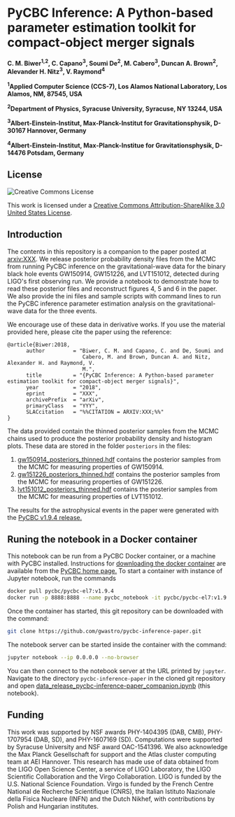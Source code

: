 # PyCBC Inference: A Python-based parameter estimation toolkit for compact-object merger signals

**C. M. Biwer<sup>1,2</sup>, C. Capano<sup>3</sup>, Soumi De<sup>2</sup>, M. Cabero<sup>3</sup>, Duncan A. Brown<sup>2</sup>, Alevander H. Nitz<sup>3</sup>, V. Raymond<sup>4</sup>**

**<sup>1</sup>Applied Computer Science (CCS-7), Los Alamos National Laboratory, Los Alamos, NM, 87545, USA**

**<sup>2</sup>Department of Physics, Syracuse University, Syracuse, NY 13244, USA**

**<sup>3</sup>Albert-Einstein-Institut, Max-Planck-Institut for Gravitationsphysik, D-30167 Hannover, Germany**

**<sup>4</sup>Albert-Einstein-Institut, Max-Planck-Institue for Gravitationsphysik, D-14476 Potsdam, Germany**

## License

![Creative Commons License](https://i.creativecommons.org/l/by-sa/3.0/us/88x31.png "Creative Commons License")

This work is licensed under a [Creative Commons Attribution-ShareAlike 3.0 United States License](http://creativecommons.org/licenses/by-sa/3.0/us/).

## Introduction

The contents in this repository is a companion to the paper posted at [arxiv:XXX](https://arxiv.org/abs/XXX). We release posterior probability density files from the MCMC from running PyCBC inference on the gravitational-wave data for the binary black hole events GW150914, GW151226, and LVT151012, detected during LIGO's first observing run. We provide a notebook to demonstrate how to read these posterior files and reconstruct figures 4, 5 and 6 in the paper. We also provide the ini files and sample scripts with command lines to run the PyCBC inference parameter estimation analysis on the gravitational-wave data for the three events.

We encourage use of these data in derivative works. If you use the material provided here, please cite the paper using the reference:
```
@article{Biwer:2018,
      author         = "Biwer, C. M. and Capano, C. and De, Soumi and
                        Cabero, M. and Brown, Duncan A. and Nitz, Alexander H. and Raymond, V.
                        M.",
      title          = "{PyCBC Inference: A Python-based parameter estimation toolkit for compact-object merger signals}",
      year           = "2018",
      eprint         = "XXX",
      archivePrefix  = "arXiv",
      primaryClass   = "YYY",
      SLACcitation   = "%%CITATION = ARXIV:XXX;%%"
}
```

The data provided contain the thinned posterior samples from the MCMC chains used to produce the posterior probability density and histogram plots. These data are stored in the folder ``posteriors`` in the files:

 1. [gw150914_posteriors_thinned.hdf](https://github.com/gwastro/pycbc-inference-paper/blob/master/posteriors/gw150914_posteriors_thinned.hdf) contains the posterior samples from the MCMC for measuring properties of GW150914.
 2. [gw151226_posteriors_thinned.hdf](https://github.com/gwastro/pycbc-inference-paper/blob/master/posteriors/gw151226_posteriors_thinned.hdf) contains the posterior samples from the MCMC for measuring properties of GW151226.
 3. [lvt151012_posteriors_thinned.hdf](https://github.com/gwastro/pycbc-inference-paper/blob/master/posteriors/lvt151012_posteriors_thinned.hdf) contains the posterior samples from the MCMC for measuring properties of LVT151012.

The results for the astrophysical events in the paper were generated with the [PyCBC v1.9.4 release.](https://github.com/gwastro/pycbc/releases/tag/v1.9.4)

## Runing the notebook in a Docker container

This notebook can be run from a PyCBC Docker container, or a machine with PyCBC installed. Instructions for [downloading the docker container](http://gwastro.github.io/pycbc/latest/html/docker.html) are available from the [PyCBC home page.](https://pycbc.org/) To start a container with instance of Jupyter notebook, run the commands
```sh
docker pull pycbc/pycbc-el7:v1.9.4
docker run -p 8888:8888 --name pycbc_notebook -it pycbc/pycbc-el7:v1.9.4 /bin/bash -l
```
Once the container has started, this git repository can be downloaded with the command:
```sh
git clone https://github.com/gwastro/pycbc-inference-paper.git
```
The notebook server can be started inside the container with the command:
```sh
jupyter notebook --ip 0.0.0.0 --no-browser
```
You can then connect to the notebook server at the URL printed by ``jupyter``. Navigate to the directory `pycbc-inference-paper` in the cloned git repository and open [data_release_pycbc-inference-paper_companion.ipynb](https://github.com/gwastro/pycbc-inference-paper/blob/master/data_release_pycbc-inference-paper_companion.ipynb) (this notebook).

## Funding
This work was supported by NSF awards PHY-1404395 (DAB, CMB), PHY-1707954 (DAB, SD), and PHY-1607169 (SD). Computations were supported by Syracuse University and NSF award OAC-1541396. We also acknowledge the Max Planck Gesellschaft for support and the Atlas cluster computing team at AEI Hannover. This research has made use of data obtained from the LIGO Open Science Center, a service of LIGO Laboratory, the LIGO Scientific Collaboration and the Virgo Collaboration. LIGO is funded by the U.S. National Science Foundation. Virgo is funded by the French Centre National de Recherche Scientifique (CNRS), the Italian Istituto Nazionale della Fisica Nucleare (INFN) and the Dutch Nikhef, with contributions by Polish and Hungarian institutes.
